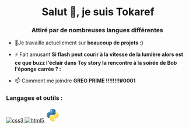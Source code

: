 <h1 align="center">Salut 👋, je suis Tokaref</h1>
<h3 align="center">Attiré par de nombreuses langues différentes ​​</h3>

- 🔭Je travaille actuellement sur **beaucoup de projets :)**

- ⚡ Fait amusant **Si flash peut courir à la vitesse de la lumière alors est ce que buzz l'éclair dans Toy story la rencontre à la soirée de Bob l'éponge carrée ? :**

- 📫 Comment me joindre **GREG PRIME !!!!!!!!#0001**

<h3 align="left">Langages et outils :</h3>
<p align="left"> <a href="https://www.w3schools.com/css/" target="_blank" rel="noreferrer"> <img src="https://raw.githubusercontent. com/devicons/devicon/master/icons/css3/css3-original-wordmark.svg" alt="css3" width="40" height="40"/> </a> <a href="https:// www.w3.org/html/" target="_blank" rel="noreferrer"> <img src="https://raw.githubusercontent.com/devicons/devicon/master/icons/html5/html5-original-wordmark .svg" alt="html5" width="40" height="40"/> </a> <a href="https://www.python.org" target="_blank" rel="noreferrer"> <img src="https://raw.githubusercontent.com/devicons/devicon/master/icons/python/python-original.svg" alt="python" width="40" height="40"/> </a > </p>

